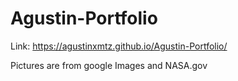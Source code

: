 # Agustin-Portfolio

Link:
https://agustinxmtz.github.io/Agustin-Portfolio/

Pictures are from google Images and NASA.gov
